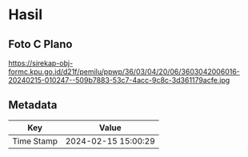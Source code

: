 # Hasil

## Foto C Plano

https://sirekap-obj-formc.kpu.go.id/d21f/pemilu/ppwp/36/03/04/20/06/3603042006016-20240215-010247--509b7883-53c7-4acc-9c8c-3d361179acfe.jpg


## Metadata

| Key        | Value               |
| ---------- | ------------------- |
| Time Stamp | 2024-02-15 15:00:29 |



